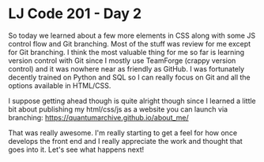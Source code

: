 # LJ Code 201 - Day 2

So today we learned about a few more elements in CSS along with some JS control flow and Git branching. Most of the stuff was review for me except for Git branching. I think the most valuable thing for me so far is learning version control with Git since I mostly use TeamForge (crappy version control) and it was nowhere near as friendly as GitHub. I was fortunately decently trained on Python and SQL so I can really focus on Git and all the options available in HTML/CSS.

I suppose getting ahead though is quite alright though since I learned a little bit about publishing my html/css/js as a website you can launch via branching: https://quantumarchive.github.io/about_me/

That was really awesome. I'm really starting to get a feel for how once develops the front end and I really appreciate the work and thought that goes into it. Let's see what happens next!
